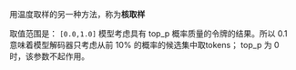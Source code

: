 用温度取样的另一种方法，称为**核取样**

取值范围是： `[0.0,1.0]`
模型考虑具有 top_p 概率质量的令牌的结果。所以 0.1 意味着模型解码器只考虑从前 10% 的概率的候选集中取tokens；
top_p 为 0 时，该参数不起作用。